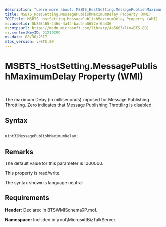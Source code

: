 ```yaml
---
description: "Learn more about: MSBTS_HostSetting.MessagePublishMaximumDelay Property (WMI)"
title: MSBTS_HostSetting.MessagePublishMaximumDelay Property (WMI)
TOCTitle: MSBTS_HostSetting.MessagePublishMaximumDelay Property (WMI)
ms:assetid: 5b853465-446d-4a44-bad4-a5652ef6a436
ms:mtpsurl: https://msdn.microsoft.com/library/Aa560347(v=BTS.80)
ms:contentKeyID: 51528286
ms.date: 08/30/2017
mtps_version: v=BTS.80
---
```


# MSBTS\_HostSetting.MessagePublishMaximumDelay Property (WMI)

 

The maximum Delay (in milliseconds) imposed for Message Publishing Throttling. Zero indicates that Message Publishing Throttling is disabled.

## Syntax

```C#
  
uint32MessagePublishMaximumDelay;  
```

## Remarks

The default value for this parameter is 1000000.

This property is read/write.

The syntax shown is language neutral.

## Requirements

**Header:** Declared in BTSWMISchemaXP.mof.

**Namespace:** Included in \\root\\MicrosoftBizTalkServer.


